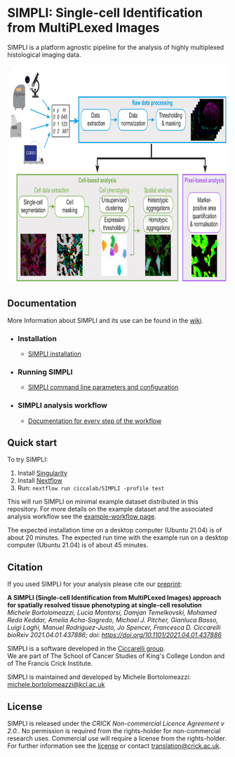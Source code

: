 # SIMPLI: Single-cell Identification from MultiPLexed Images

SIMPLI is a platform agnostic pipeline for the analysis of highly multiplexed histological imaging data.  
    
<img src="assets/Fig1.png" width="829" height="500">

## Documentation
More Information about SIMPLI and its use can be found in the [wiki](https://github.com/ciccalab/SIMPLI/wiki). 

- ### Installation
    + [SIMPLI installation](https://github.com/ciccalab/SIMPLI/wiki/Installation)

- ### Running SIMPLI
    + [SIMPLI command line parameters and configuration](https://github.com/ciccalab/SIMPLI/wiki/Run)

- ### SIMPLI analysis workflow 
    + [Documentation for every step of the workflow](https://github.com/ciccalab/SIMPLI/wiki/Analysis)

## Quick start
To try SIMPLI:
1. Install [Singularity](https://sylabs.io/guides/3.7/admin-guide/installation.html)
2. Install [Nextflow](https://www.nextflow.io/docs/latest/getstarted.html#installation)
3. Run:  `nextflow run ciccalab/SIMPLI -profile test`

This will run SIMPLI on minimal example dataset distributed in this repository.
For more details on the example dataset and the associated analysis workflow see the [example-workflow page](https://github.com/ciccalab/SIMPLI/wiki/Analysis).

The expected installation time on a desktop computer (Ubuntu 21.04) is of about 20 minutes. 
The expected run time with the example run on a desktop computer (Ubuntu 21.04) is of about 45 minutes. 

## Citation
If you used SIMPLI for your analysis please cite our [preprint](https://doi.org/10.1101/2021.04.01.437886):

**A SIMPLI (Single-cell Identification from MultiPLexed Images) approach for spatially resolved tissue phenotyping at single-cell resolution**  
*Michele Bortolomeazzi, Lucia Montorsi, Damjan Temelkovski, Mohamed Reda Keddar, Amelia Acha-Sagredo, Michael J. Pitcher, Gianluca Basso, Luigi Laghi, Manuel Rodriguez-Justo, Jo Spencer, Francesca D. Ciccarelli
bioRxiv 2021.04.01.437886; doi: https://doi.org/10.1101/2021.04.01.437886*

SIMPLI is a software developed in the [Ciccarelli group](https://www.crick.ac.uk/research/labs/francesca-ciccarelli).  
We are part of The School of Cancer Studies of King's College London and of The Francis Crick Institute.  

SIMPLI is maintained and developed by Michele Bortolomeazzi: michele.bortolomeazzi@kcl.ac.uk

## License
SIMPLI is released under the *CRICK Non-commercial Licence Agreement v 2.0.*. No permission is required from the rights-holder for non-commercial research uses. Commercial use will require a license from the rights-holder. For further information see the [license](https://raw.githubusercontent.com/ciccalab/SIMPLI/master/LICENSE) or contact translation@crick.ac.uk. 

